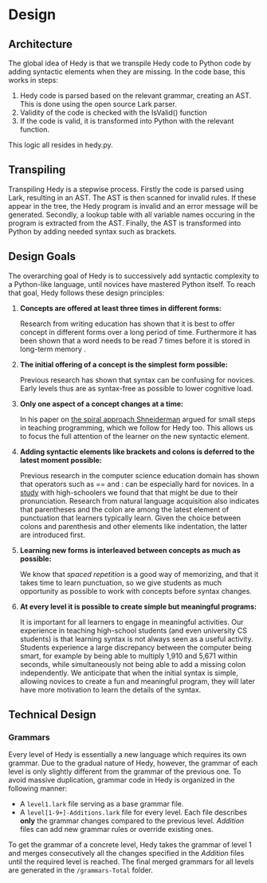 Design
==============================

Architecture
------------

The global idea of Hedy is that we transpile Hedy code to Python code by adding syntactic elements when they are missing. In the code base, this works in steps:

1. Hedy code is parsed based on the relevant grammar, creating an AST. This is done using the open source Lark parser.
2. Validity of the code is checked with the IsValid() function
3. If the code is valid, it is transformed into Python with the relevant function.

This logic all resides in hedy.py.

Transpiling
------------

Transpiling Hedy is a stepwise process. Firstly the code is parsed using Lark, resulting in an AST. The AST is then scanned for invalid rules. If these appear in the tree, the Hedy program is invalid and an error message will be generated. Secondly, a lookup table with all variable names occuring in the program is extracted from the AST. Finally, the AST is transformed into Python by adding needed syntax such as brackets.


Design Goals
------------

The overarching goal of Hedy is to successively add syntactic complexity to a Python-like language, until novices have mastered Python itself. To reach that goal, Hedy follows these design principles:

1.  **Concepts are offered at least three times in different forms:**

    Research from writing education has shown that it is best to offer concept in different forms over a long period of
    time. Furthermore it has been shown that a word needs to be read 7
    times before it is stored in long-term
    memory .

2.  **The initial offering of a concept is the simplest form possible:**

    Previous research has shown that syntax can be confusing for
    novices. Early levels thus are as syntax-free as possible to lower cognitive load.

3.  **Only one aspect of a concept changes at a time:**

    In his paper on [the spiral approach Shneiderman](https://www.sciencedirect.com/science/article/pii/0360131577900082) argued for small steps in teaching programming, which we follow for Hedy too. This allows us to focus the full attention of the learner on the new     syntactic element.

4.  **Adding syntactic elements like brackets and colons is deferred to the latest moment possible:**

    Previous research in the computer
    science education domain has shown that operators such as == and : can be especially hard for novices. In a [study](https://www.felienne.com/archives/5947) with high-schoolers we found that that might be due to their pronunciation. Research from natural language acquisition also indicates that parentheses and the
    colon are among the latest element of punctuation that learners
    typically learn. Given the choice between
    colons and parenthesis and other elements like indentation, the
    latter are introduced first.

5.  **Learning new forms is interleaved between concepts as much as possible:**

    We know that *spaced repetition* is a
    good way of memorizing, and that it takes time to learn punctuation,
    so we give students as much opportunity as possible to work with
    concepts before syntax changes.

6.  **At every level it is possible to create simple but meaningful
    programs:**

    It is important for all learners to engage in meaningful
    activities. Our experience in teaching
    high-school students (and even university CS students) is that
    learning syntax is not always seen as a useful activity. Students
    experience a large discrepancy between the computer being smart, for
    example by being able to multiply 1,910 and 5,671 within seconds,
    while simultaneously not being able to add a missing colon
    independently. We anticipate that when the initial syntax is simple,
    allowing novices to create a fun and meaningful program, they will
    later have more motivation to learn the details of the syntax.


Technical Design
----------------

### Grammars

Every level of Hedy is essentially a new language which requires its own grammar. Due to the gradual nature of Hedy,
however, the grammar of each level is only slightly different from the grammar of the previous one. To avoid massive
duplication, grammar code in Hedy is organized in the following manner:

* A `level1.lark` file serving as a base grammar file.
* A `level[1-9+]-Additions.lark` file for every level. Each file describes **only** the grammar changes compared to the
previous level. *Addition* files can add new grammar rules or override existing ones.

To get the grammar of a concrete level, Hedy takes the grammar of level 1 and merges consecutively all the changes
specified in the *Addition* files until the required level is reached. The final merged grammars for all levels
are generated in the `/grammars-Total` folder.
